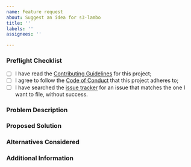 ```yaml
---
name: Feature request
about: Suggest an idea for s3-lambo
title: ''
labels: ''
assignees: ''

---
```


### Preflight Checklist
<!-- Please ensure you've completed the following steps by replacing [ ] with [x] -->

* [ ] I have read the [Contributing Guidelines](../CONTRIBUTING.md) for this project;
* [ ] I agree to follow the [Code of Conduct](../CODE_OF_CONDUCT.md) that this project adheres to;
* [ ] I have searched the [issue tracker](https://github.com/thousandxyz/s3-lambo/issues) for an issue that matches the one I want to file, without success.

### Problem Description
<!-- Is your feature request related to a problem? Please add a clear and concise description of what the problem is. -->

### Proposed Solution
<!-- Describe the solution you'd like in a clear and concise manner. -->

### Alternatives Considered
<!-- A clear and concise description of any alternative solutions or features you've considered. -->

### Additional Information
<!-- Add any other context about the problem here. -->

